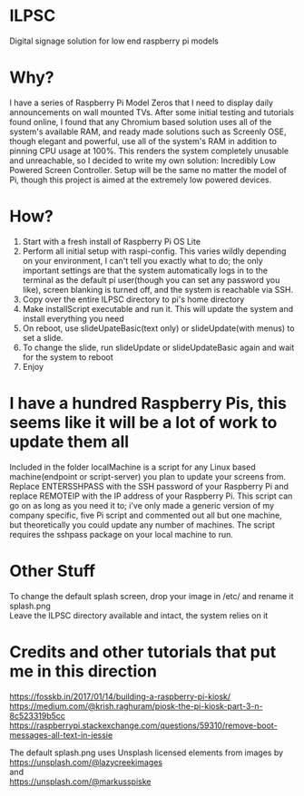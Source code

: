 # ILPSC
Digital signage solution for low end raspberry pi models

# Why?
I have a series of Raspberry Pi Model Zeros that I need to display daily announcements on wall mounted TVs. After some initial testing and tutorials found online, I found that any Chromium based solution uses all of the system's available RAM, and ready made solutions such as Screenly OSE, though elegant and powerful, use all of the system's RAM in addition to pinning CPU usage at 100%. This renders the system completely unusable and unreachable, so I decided to write my own solution: Incredibly Low Powered Screen Controller. Setup will be the same no matter the model of Pi, though this project is aimed at the extremely low powered devices.

# How?
1. Start with a fresh install of Raspberry Pi OS Lite
2. Perform all initial setup with raspi-config. This varies wildly depending on your environment, I can't tell you exactly what to do; the only important settings are that the system automatically logs in to the terminal as the default pi user(though you can set any password you like), screen blanking is turned off, and the system is reachable via SSH.
3. Copy over the entire ILPSC directory to pi's home directory
4. Make installScript executable and run it. This will update the system and install everything you need
5. On reboot, use slideUpateBasic(text only) or slideUpdate(with menus) to set a slide.
6. To change the slide, run slideUpdate or slideUpdateBasic again and wait for the system to reboot
7. Enjoy

# I have a hundred Raspberry Pis, this seems like it will be a lot of work to update them all
Included in the folder localMachine is a script for any Linux based machine(endpoint or script-server) you plan to update your screens from. Replace ENTERSSHPASS with the SSH password of your Raspberry Pi and replace REMOTEIP with the IP address of your Raspberry Pi. This script can go on as long as you need it to; i've only made a generic version of my company specific, five Pi script and commented out all but one machine, but theoretically you could update any number of machines. The script requires the sshpass package on your local machine to run.

# Other Stuff
To change the default splash screen, drop your image in /etc/ and rename it splash.png<br/>
Leave the ILPSC directory available and intact, the system relies on it

# Credits and other tutorials that put me in this direction
https://fosskb.in/2017/01/14/building-a-raspberry-pi-kiosk/<br/>
https://medium.com/@krish.raghuram/piosk-the-pi-kiosk-part-3-n-8c523319b5cc<br/>
https://raspberrypi.stackexchange.com/questions/59310/remove-boot-messages-all-text-in-jessie<br/>

The default splash.png uses Unsplash licensed elements from images by<br/> 
https://unsplash.com/@lazycreekimages<br/>
and<br/> 
https://unsplash.com/@markusspiske<br/>
